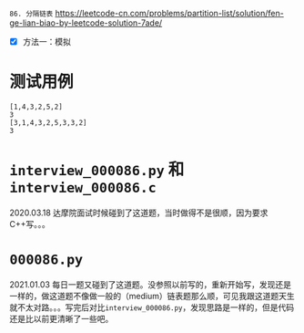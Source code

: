 
`86. 分隔链表` https://leetcode-cn.com/problems/partition-list/solution/fen-ge-lian-biao-by-leetcode-solution-7ade/
- [x] 方法一：模拟

# 测试用例

```
[1,4,3,2,5,2]
3
[3,1,4,3,2,5,3,3,2]
3
```

# `interview_000086.py` 和 `interview_000086.c`

2020.03.18 达摩院面试时候碰到了这道题，当时做得不是很顺，因为要求C++写。。。

# `000086.py`

2021.01.03 每日一题又碰到了这道题。没参照以前写的，重新开始写，发现还是一样的，做这道题不像做一般的（medium）链表题那么顺，可见我跟这道题天生就不太对路。。。写完后对比`interview_000086.py`，发现思路是一样的，但是代码还是比以前更清晰了一些吧。
